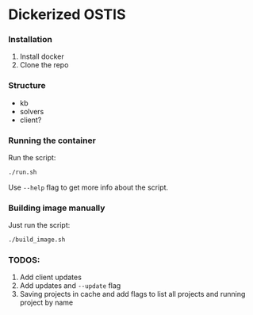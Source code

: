 # Dickerized OSTIS

### Installation
1. Install docker
2. Clone the repo

### Structure
* kb
* solvers
* client?

### Running the container
Run the script:
```bash
./run.sh
```
Use `--help` flag to get more info about the script.

### Building image manually
Just run the script:
```bash
./build_image.sh
```

### TODOS:
1. Add client updates
1. Add updates and `--update` flag
1. Saving projects in cache and add flags to list all projects and running project by name

